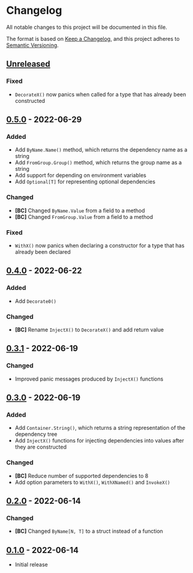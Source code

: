 # Changelog

All notable changes to this project will be documented in this file.

The format is based on [Keep a Changelog], and this project adheres to
[Semantic Versioning].

<!-- references -->

[keep a changelog]: https://keepachangelog.com/en/1.0.0/
[semantic versioning]: https://semver.org/spec/v2.0.0.html

## [Unreleased]

### Fixed

- `DecorateX()` now panics when called for a type that has already been constructed

## [0.5.0] - 2022-06-29

### Added

- Add `ByName.Name()` method, which returns the dependency name as a string
- Add `FromGroup.Group()` method, which returns the group name as a string
- Add support for depending on environment variables
- Add `Optional[T]` for representing optional dependencies

### Changed

- **[BC]** Changed `ByName.Value` from a field to a method
- **[BC]** Changed `FromGroup.Value` from a field to a method

### Fixed

- `WithX()` now panics when declaring a constructor for a type that has already been declared

## [0.4.0] - 2022-06-22

### Added

- Add `Decorate0()`

### Changed

- **[BC]** Rename `InjectX()` to `DecorateX()` and add return value

## [0.3.1] - 2022-06-19

### Changed

- Improved panic messages produced by `InjectX()` functions

## [0.3.0] - 2022-06-19

### Added

- Add `Container.String()`, which returns a string representation of the dependency tree
- Add `InjectX()` functions for injecting dependencies into values after they are constructed

### Changed

- **[BC]** Reduce number of supported dependencies to 8
- Add option parameters to `WithX()`, `WithXNamed()` and `InvokeX()`

## [0.2.0] - 2022-06-14

### Changed

- **[BC]** Changed `ByName[N, T]` to a struct instead of a function

## [0.1.0] - 2022-06-14

- Initial release

<!-- references -->

[unreleased]: https://github.com/dogmatiq/imbue
[0.1.0]: https://github.com/dogmatiq/imbue/releases/tag/v0.1.0
[0.2.0]: https://github.com/dogmatiq/imbue/releases/tag/v0.2.0
[0.3.0]: https://github.com/dogmatiq/imbue/releases/tag/v0.3.0
[0.3.1]: https://github.com/dogmatiq/imbue/releases/tag/v0.3.1
[0.4.0]: https://github.com/dogmatiq/imbue/releases/tag/v0.4.0
[0.5.0]: https://github.com/dogmatiq/imbue/releases/tag/v0.5.0

<!-- version template
## [0.0.1] - YYYY-MM-DD

### Added
### Changed
### Deprecated
### Removed
### Fixed
### Security
-->
